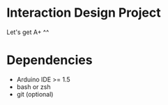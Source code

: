 # Interaction Design Project

Let's get A+ ^^

# Dependencies

* Arduino IDE >= 1.5
* bash or zsh
* git         (optional)
